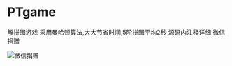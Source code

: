 # PTgame
解拼图游戏
采用曼哈顿算法,大大节省时间,5阶拼图平均2秒
源码内注释详细
微信捐赠


![微信捐赠](https://images.gitee.com/uploads/images/2021/0516/222426_64c4feb8_5306289.png "3333.png")

